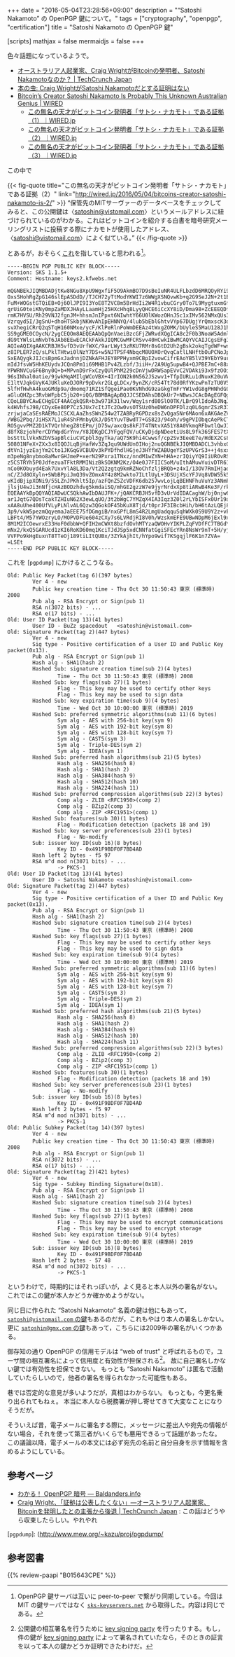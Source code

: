 +++
date = "2016-05-04T23:28:56+09:00"
description = "“Satoshi Nakamoto” の OpenPGP 鍵について。"
tags = ["cryptography", "openpgp", "certification"]
title = "Satoshi Nakamoto の OpenPGP 鍵"

[scripts]
  mathjax = false
  mermaidjs = false
+++

色々話題になっているようで。

- [オーストラリア人起業家、Craig WrightがBitcoinの発明者、Satoshi Nakamotoなのか？ | TechCrunch Japan](https://jp.techcrunch.com/2016/05/03/20160502major-questions-arise-over-craig-wrights-claim-to-be-satoshi-nakamoto/)
- [本の虫: Craig WrightがSatoshi Nakamotoだとする証明はない](http://cpplover.blogspot.jp/2016/05/craig-wrightsatoshi-nakamoto.html)
- [Bitcoin’s Creator Satoshi Nakamoto Is Probably This Unknown Australian Genius | WIRED](https://www.wired.com/2015/12/bitcoins-creator-satoshi-nakamoto-is-probably-this-unknown-australian-genius/)
    - [この無名の天才がビットコイン発明者「サトシ・ナカモト」である証拠（1）｜WIRED.jp](http://wired.jp/2016/05/03/bitcoins-creator-satoshi-nakamoto-is-1/)
    - [この無名の天才がビットコイン発明者「サトシ・ナカモト」である証拠（2）｜WIRED.jp](http://wired.jp/2016/05/04/bitcoins-creator-satoshi-nakamoto-is-2/)
    - [この無名の天才がビットコイン発明者「サトシ・ナカモト」である証拠（3）｜WIRED.jp](http://wired.jp/2016/05/05/bitcoins-creator-satoshi-nakamoto-is-3/)

この中で

{{< fig-quote title="この無名の天才がビットコイン発明者「サトシ・ナカモト」である証拠（2）" link="http://wired.jp/2016/05/04/bitcoins-creator-satoshi-nakamoto-is-2/" >}}
<q>保管先のMITサーヴァーのデータベースをチェックしてみると、この公開鍵は〈satoshin@vistomail.com〉というメールアドレスに紐づけられているのがわかる。これはビットコインを紹介する白書を暗号研究メーリングリストに投稿する際にナカモトが使用したアドレス、〈satoshi@vistomail.com〉によく似ている。</q>
{{< /fig-quote >}}

とあるが，おそらく[これ](https://sks-keyservers.net/pks/lookup?op=vindex&search=0x491F9BDF0F7BD4AD)を指していると思われる[^sks]。

[^sks]: OpenPGP 鍵サーバは互いに peer-to-peer で繋がり同期している。今回は MIT の鍵サーバではなく [`sks-keyservers.net`](https://sks-keyservers.net/) から取得した。内容は同じである。

```text
-----BEGIN PGP PUBLIC KEY BLOCK-----
Version: SKS 1.1.5+
Comment: Hostname: keys2.kfwebs.net

mQGNBEkJIQMBDADjtKw8NGu8XpU9WgxfiF5O9AkmBO7D9sBeIuNR4ULFLbzdD6MRQOyRYi9G
OxsSHohRgZpG146slEpASDdD//TJCH72yTtModYKWI7z6WWgXSNQvwKb+q2G9SeJ2N+2t1Bk
FuM+WOGstGTQiEB+Oj6OlJPI9I3YoE8T2VC8m5BrHdIi2W4R1vbuCGry0To7L9MygtuxmGfl
qrUiG0teiKNy0mpZaMDXJHAyLLaamHj25HXcHhq8LyyQHCE6iCcXY8iD/Dma98+ZcEEEQDfO
rmK7HVSU/Rh29VNJ2fgnJM+hhsmJnIPpxt6NIwhtY66U0lKWozOHnJSc1xIMv562NMxQUs3P
Vzrqyd5I/3gSnU+dhoHTSkbjNKWvAhIpEHNNYQ/4lub5bEblGhtvVYp67DUgjYrQmxscK3da
svXhegiCRrQ2qSTqH160NMxe/ycF/KlPeRlnPoWmDEEAz4tWxgZOMK/bUyleS5MaU128J1hY
SS9gGME0COycN/2ygCEQOm8AEQEAAbQpQnVaeiBzcGFjZWRvdXQgICA8c2F0b3NoaW5Admlz
dG9tYWlsLmNvbT6JAb8EEwECACkFAkkJIQMCGwMFCRSvv40HCwkIBwMCAQYVCAIJCgsEFgID
AQIeAQIXgAAKCRBJH5vfD3vUrfWXC/9arLWyt3zRKU7RMr8sGtD2Uh2gBsk2okqTgdWF+wn3
z8IPLER7zQ/sLPklTHtwi0lNzY7DS+w5NJTPSF4NbqcM8UOXOrQvqCatlLNHftbOuPCNoJpI
SxEAQygkJIJcsBpmGxJadnnjDZNkAFHJEY8PPHyxm9CBpI2vowCifrEAoYB5lV39YEbY9ur8
mIdJfsvW5HhKEUydvJCQn8Pm1i69MHB1Pv4ZLzbf/3iiH+/2A9Ug5upwB4+QJPBE7mC+88xn
YPWRNVCuGF6Bny0Q+b+MPvnD9rFxCzyQUlPhM229cDnVjwDRWSapEVvC2VDAki93x9fzOOiE
96sINhal0atie/9jwkMqAMIlgWCoVBX+4IrION2k0N562JSzwv1+TfpIURLu1dNuxK20uVWT
E1ltVJqkGVyK4JUKluXeDJORr9pDvkr2GLgLDCx/9ynZK/cR54Tt78d0RfYKzwPnTzTU0V5f
5lfHfHwhA4kuoGMdp9a/dmomq71RZ1SfQgeiPae0KVNhdG9zaGkgTmFrYW1vdG8gPHNhdG9z
aGluQHZpc3RvbWFpbC5jb20+iQG/BBMBAgApBQJJCSEDAhsDBQkUr7+NBwsJCAcDAgEGFQgC
CQoLBBYCAwECHgECF4AACgkQSR+b3w971K31lwv/Wqy1srd80SlO0TK/LBrQ9lIdoAbJNqJK
k4HVhfsJ98/CDyxEe80P7Cz5JUx7cItJTc2Ow0vsOTSUz0heDW6nDPFDlzq0L6gmrZSzR37W
zrjwjaCaSEsRAEMoJCSCXLAaZhsSWnZ54w2TZABRyRGPDzx8sZvQgaSNr6MAon6xAKGAeZVd
/WBG2Pbq/JiHSX7L1uR4ShFMnbyQkJ/D5tYuvTBwdT7+GS823/94oh/v9gPVIObqcAePkCTw
RO5gvvPMZ2D1kTVQrhhegZ8tEPm/jD75w/axcQs8kFJT4TNtvXA51Y8A0VkmqRFbwtlQwJIv
d8fX8zjohPerCDYWpdGrYnv/Y8JDKgDCJYFgqFQV/uCKyDjdpNDeetiUs8L9fk36SFES7tXT
bsSttLlVkxNZbVSapBlciuCVCpbl3gyTka/aQ75K9hi4Cwwsf/cp2Sv3EeeE7e/HdEX2Cs8D
50801NFeX+ZXx3x8IQOJLqBjHafWv3ZqJqu9UWdUn0IHoj2nuQGNBEkJIQMBDADCL3vhbxGE
dtVn1jyzEajYm2Cto1JKGqGVCBU0v3kPYDfhdlHGjeJ3HYfWZABUgeYSzUPVGrS3++j4sxxS
m3peNg8nybmo8aMwrGHJmeP+xerN29Pxra1TNxz/nndM1wZYN+hHA+zrIQiyYQ9IiUROvRSu
z5CSTRYh5P0JdfezuaTFktRMMINizBkSOKNM2Kz/O4e0J7FIIC5oM/uIthAMuwYuivDTR618
nCo0KObuyd4Eak7UxvYlA8L3Da/Vt2Q2zgtq9kmRZNoChfzljBRQb+z4xI/13OV7RmIHjadG
nC/ZJd8OXyln+SWbBPpiJmQ39vZOmxAY4z8M2wkto7ILtlUyL+3DSUjXScYFJVq8VDW55k5W
vKIdBjipXONi9/55LZnJPKhlt5Ip/azFQnZ5ZcVDFK6db257wvLojLqBEHNFhuVuYz3ANmPe
jlsjU4wJi3nNfjcHAzBODzhdvg5kmdaiSQ/mhGE2gzzW7e9jyrNrdxXp8tiARwB4Ke3F/rkA
EQEAAYkBpQQYAQIADwUCSQkhAwIbDAUJFK+/jQAKCRBJH5vfD3vUrVdIDACaghW/bj0njw64
ar1JqtG7QDsTcakTZHIuN62X3ewLqUO/3t2bWgC7YMZqX4IA3Iqz3Z0l2rLYbISFx0Ur19a+
xAA8uUhe400UfVLyPLNlvAL6Qzw3QGokOF45bKuX8Tjd/t0prJF3IBcbHih/bH6tAzLQEj8A
3p9/vkW5pezmQqyemaJaEEE75fDGmgiB/nxGPfL8mS4R2LmgUadqquSqhWXk0S9U9Y2z+vFU
LBFt4/M57YWOzryLO/MOPVDFUe604zCXy7s6LVRdjRI8V0h/WzskmEFE9UBwNDpM6jExl9xo
8M1M2ICOewrxE33HoF0dbbW+QFIH2mCWXt8bzfdOvhMTYzaQWOHvYIKPLZqFVDfFC7TBGdY4
mNx2/kxQ5GARUcd1zKI6RoKD60mq1KciTJdJSp5xdCNNfatGgiSFEcYRn8NsWr9nT+5H/yjz
VVFPo9kHgEuxnT8TTeOj189tiLItQUBx/3ZYkAjhIt/hYpo9wif7KSgqjlF6K1n7ZVA=
=LSEt
-----END PGP PUBLIC KEY BLOCK-----
```

これを [`pgpdump`] にかけるとこうなる。

```text
Old: Public Key Packet(tag 6)(397 bytes)
        Ver 4 - new
        Public key creation time - Thu Oct 30 11:50:43 東京 (標準時) 2008
        Pub alg - RSA Encrypt or Sign(pub 1)
        RSA n(3072 bits) - ...
        RSA e(17 bits) - ...
Old: User ID Packet(tag 13)(41 bytes)
        User ID - BuZz spacedout   <satoshin@vistomail.com>
Old: Signature Packet(tag 2)(447 bytes)
        Ver 4 - new
        Sig type - Positive certification of a User ID and Public Key packet(0x13).
        Pub alg - RSA Encrypt or Sign(pub 1)
        Hash alg - SHA1(hash 2)
        Hashed Sub: signature creation time(sub 2)(4 bytes)
                Time - Thu Oct 30 11:50:43 東京 (標準時) 2008
        Hashed Sub: key flags(sub 27)(1 bytes)
                Flag - This key may be used to certify other keys
                Flag - This key may be used to sign data
        Hashed Sub: key expiration time(sub 9)(4 bytes)
                Time - Wed Oct 30 10:00:00 東京 (標準時) 2019
        Hashed Sub: preferred symmetric algorithms(sub 11)(6 bytes)
                Sym alg - AES with 256-bit key(sym 9)
                Sym alg - AES with 192-bit key(sym 8)
                Sym alg - AES with 128-bit key(sym 7)
                Sym alg - CAST5(sym 3)
                Sym alg - Triple-DES(sym 2)
                Sym alg - IDEA(sym 1)
        Hashed Sub: preferred hash algorithms(sub 21)(5 bytes)
                Hash alg - SHA256(hash 8)
                Hash alg - SHA1(hash 2)
                Hash alg - SHA384(hash 9)
                Hash alg - SHA512(hash 10)
                Hash alg - SHA224(hash 11)
        Hashed Sub: preferred compression algorithms(sub 22)(3 bytes)
                Comp alg - ZLIB <RFC1950>(comp 2)
                Comp alg - BZip2(comp 3)
                Comp alg - ZIP <RFC1951>(comp 1)
        Hashed Sub: features(sub 30)(1 bytes)
                Flag - Modification detection (packets 18 and 19)
        Hashed Sub: key server preferences(sub 23)(1 bytes)
                Flag - No-modify
        Sub: issuer key ID(sub 16)(8 bytes)
                Key ID - 0x491F9BDF0F7BD4AD
        Hash left 2 bytes - f5 97
        RSA m^d mod n(3071 bits) - ...
                -> PKCS-1
Old: User ID Packet(tag 13)(41 bytes)
        User ID - Satoshi Nakamoto <satoshin@vistomail.com>
Old: Signature Packet(tag 2)(447 bytes)
        Ver 4 - new
        Sig type - Positive certification of a User ID and Public Key packet(0x13).
        Pub alg - RSA Encrypt or Sign(pub 1)
        Hash alg - SHA1(hash 2)
        Hashed Sub: signature creation time(sub 2)(4 bytes)
                Time - Thu Oct 30 11:50:43 東京 (標準時) 2008
        Hashed Sub: key flags(sub 27)(1 bytes)
                Flag - This key may be used to certify other keys
                Flag - This key may be used to sign data
        Hashed Sub: key expiration time(sub 9)(4 bytes)
                Time - Wed Oct 30 10:00:00 東京 (標準時) 2019
        Hashed Sub: preferred symmetric algorithms(sub 11)(6 bytes)
                Sym alg - AES with 256-bit key(sym 9)
                Sym alg - AES with 192-bit key(sym 8)
                Sym alg - AES with 128-bit key(sym 7)
                Sym alg - CAST5(sym 3)
                Sym alg - Triple-DES(sym 2)
                Sym alg - IDEA(sym 1)
        Hashed Sub: preferred hash algorithms(sub 21)(5 bytes)
                Hash alg - SHA256(hash 8)
                Hash alg - SHA1(hash 2)
                Hash alg - SHA384(hash 9)
                Hash alg - SHA512(hash 10)
                Hash alg - SHA224(hash 11)
        Hashed Sub: preferred compression algorithms(sub 22)(3 bytes)
                Comp alg - ZLIB <RFC1950>(comp 2)
                Comp alg - BZip2(comp 3)
                Comp alg - ZIP <RFC1951>(comp 1)
        Hashed Sub: features(sub 30)(1 bytes)
                Flag - Modification detection (packets 18 and 19)
        Hashed Sub: key server preferences(sub 23)(1 bytes)
                Flag - No-modify
        Sub: issuer key ID(sub 16)(8 bytes)
                Key ID - 0x491F9BDF0F7BD4AD
        Hash left 2 bytes - f5 97
        RSA m^d mod n(3071 bits) - ...
                -> PKCS-1
Old: Public Subkey Packet(tag 14)(397 bytes)
        Ver 4 - new
        Public key creation time - Thu Oct 30 11:50:43 東京 (標準時) 2008
        Pub alg - RSA Encrypt or Sign(pub 1)
        RSA n(3072 bits) - ...
        RSA e(17 bits) - ...
Old: Signature Packet(tag 2)(421 bytes)
        Ver 4 - new
        Sig type - Subkey Binding Signature(0x18).
        Pub alg - RSA Encrypt or Sign(pub 1)
        Hash alg - SHA1(hash 2)
        Hashed Sub: signature creation time(sub 2)(4 bytes)
                Time - Thu Oct 30 11:50:43 東京 (標準時) 2008
        Hashed Sub: key flags(sub 27)(1 bytes)
                Flag - This key may be used to encrypt communications
                Flag - This key may be used to encrypt storage
        Hashed Sub: key expiration time(sub 9)(4 bytes)
                Time - Wed Oct 30 10:00:00 東京 (標準時) 2019
        Sub: issuer key ID(sub 16)(8 bytes)
                Key ID - 0x491F9BDF0F7BD4AD
        Hash left 2 bytes - 57 48
        RSA m^d mod n(3072 bits) - ...
                -> PKCS-1
```

というわけで，時期的にはそれっぽいが，よく見ると本人以外の署名がない。
これではこの鍵が本人かどうか確かめようがない。

同じ日に作られた “Satoshi Nakamoto” 名義の鍵は他にもあって， [`satoshi@vistomail.com` の鍵](https://sks-keyservers.net/pks/lookup?op=vindex&search=0xD2D59294CDD2C21C)もあるのだが，これもやはり本人の署名しかない。
更に [`satoshin@gmx.com` の鍵](https://sks-keyservers.net/pks/lookup?op=vindex&search=0x18C09E865EC948A1)もあって，こちらには2009年の署名がいくつかある。

御存知の通り OpenPGP の信用モデルは “web of trust” と呼ばれるもので，ユーザ間の相互署名によって信用度と有効性が担保される[^ksp]。
故に自己署名しかない鍵では有効性を担保できない。
もっとも “Satoshi Nakamoto” は匿名で活動していたらしいので，他者の署名を得られなかった可能性もある。

[^ksp]: 公開鍵の相互署名を行うために [key signing party](https://en.wikipedia.org/wiki/Key_signing_party) を行ったりする。もし，件の鍵が [key signing party](https://en.wikipedia.org/wiki/Key_signing_party) によって署名されていたなら，そのときの証言を以って本人の鍵かどうか証明できたわけだ。

巷では否定的な意見が多いようだが，真相はわからない。
もっとも，今更名乗り出られてもねぇ。
本当に本人なら税務署が押し寄せてきて大変なことになりそうだが。

そういえば昔，電子メールに署名する際に，メッセージに差出人や宛先の情報がない場合，それを使って第三者がいくらでも悪用できるって話題があったな。
この議論以降，電子メールの本文には必ず宛先の名前と自分自身を示す情報を含めるようにしている。

## 参考ページ

- [わかる！ OpenPGP 暗号 — Baldanders.info](https://baldanders.info/spiegel/cc-license/)
- [Craig Wright、「証拠は公表したくない」―オーストラリア人起業家、Bitcoinを発明したとの主張から後退 | TechCrunch Japan](https://jp.techcrunch.com/2016/05/06/20160505craig-wright-backs-out-and-wont-prove-that-he-is-bitcoin-creator-satoshi-nakamoto/) : この話はどうやら収束したらしい。やれやれ

[`pgpdump`]: (http://www.mew.org/~kazu/proj/pgpdump/

## 参考図書

{{% review-paapi "B015643CPE" %}} <!-- 暗号技術入門 第3版 -->

